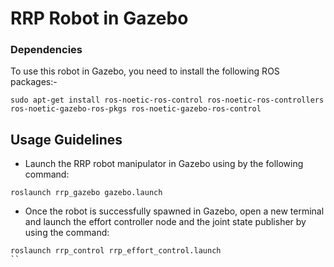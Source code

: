 # RRP Robot in Gazebo

### Dependencies

To use this robot in Gazebo, you need to install the following ROS packages:-

```
sudo apt-get install ros-noetic-ros-control ros-noetic-ros-controllers ros-noetic-gazebo-ros-pkgs ros-noetic-gazebo-ros-control
```

## Usage Guidelines
- Launch the RRP robot manipulator in Gazebo using by the following command:
```
roslaunch rrp_gazebo gazebo.launch
```

- Once the robot is successfully spawned in Gazebo, open a new terminal and launch the effort controller node and the joint state publisher by using the command:
```
roslaunch rrp_control rrp_effort_control.launch
``